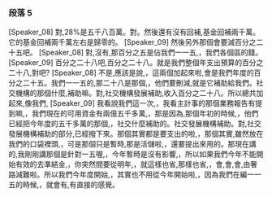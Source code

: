 ### 段落 5

[Speaker_08] 對,28%是五千八百萬。對。然後還有沒有回補,基金回補兩千萬。它的基金回補兩千萬左右是歸零的。
[Speaker_09] 然後另外那個會要減百分之二十五吧。
[Speaker_08] 對,沒有,那百分之五是佔我們一一五,，我們各個區的錢。
[Speaker_09] 百分之二十八吧,百分之二十八。就是我們整個年支出預算的百分之二十八,對吧?
[Speaker_08] 不是,應該是說,，這兩個加起來啦,會是我們年度的百分之二十五。我們一一五的,那二十八是那個,，他們要刪減,就是它補助給我們。社交機構的那個什麼,補助嘛。對,社交機構發展補助,收入百分之二十八。所以總共加起來,像我們,
[Speaker_09] 我看說我們這一次,，我看主計事的那個業務報告有提到嘛,，我們現在的可用資金有兩億五千多萬,，那是因為,那個年初的時候,，他們已經把今年度的五千多萬的那個,，社交什麼補助的。社交發展機構補助。對,社交發展機構補助的部分,已經撥下來。那個其實都是要支出的啦,，那個其實,雖然放在我們的口袋裡頭,，可是那個只是暫時,那是活儲啦,，還要提出來用的。那現在講的,我剛剛講那個是針對一五喔,，今年暫時是沒有影響,，所以如果我們今年不能開始有效的去準結金,，你突然間要從明年,，就這樣也省,那樣也省,，會,會,會,由奢路減難啦。所以我們今年度開始,，其實也不用從今年開始啦,，因為我們在編一一五的時候,，就會有,有直接的感覺。